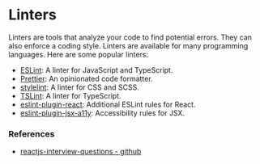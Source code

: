 # Linters
Linters are tools that analyze your code to find potential errors. They can also enforce a coding style. Linters are 
available for many programming languages. Here are some popular linters:
* [ESLint](https://eslint.org/): A linter for JavaScript and TypeScript.
* [Prettier](https://prettier.io/): An opinionated code formatter.
* [stylelint](https://stylelint.io/): A linter for CSS and SCSS.
* [TSLint](https://palantir.github.io/tslint/): A linter for TypeScript.
* [eslint-plugin-react](https://www.npmjs.com/package/eslint-plugin-react): Additional ESLint rules for React.
* [eslint-plugin-jsx-a11y](https://www.npmjs.com/package/eslint-plugin-jsx-a11y): Accessibility rules for JSX.


### References
* [reactjs-interview-questions - github](https://github.com/sudheerj/reactjs-interview-questions)